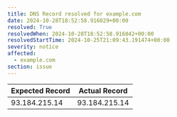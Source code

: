 ```yaml
---
title: DNS Record resolved for example.com
date: 2024-10-28T18:52:58.916029+00:00
resolved: True
resolvedWhen: 2024-10-28T18:52:58.916042+00:00
resolvedStartTime: 2024-10-25T21:09:43.191474+00:00
severity: notice
affected:
  - example.com
section: issue
---
```


| Expected Record  | Actual Record  |
|------------------|----------------|
| 93.184.215.14 | 93.184.215.14 |

